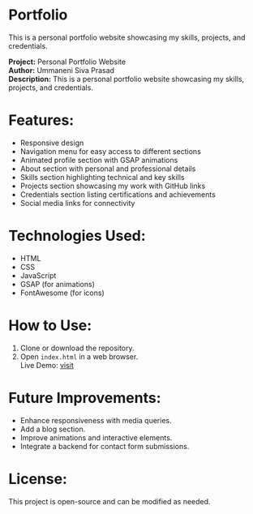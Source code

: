 # Portfolio
This is a personal portfolio website showcasing my skills, projects, and credentials.

**Project:** Personal Portfolio Website  
**Author:** Ummaneni Siva Prasad  
**Description:** This is a personal portfolio website showcasing my skills, projects, and credentials.  

# Features:  
- Responsive design  
- Navigation menu for easy access to different sections  
- Animated profile section with GSAP animations  
- About section with personal and professional details  
- Skills section highlighting technical and key skills  
- Projects section showcasing my work with GitHub links  
- Credentials section listing certifications and achievements  
- Social media links for connectivity  

# Technologies Used:  
- HTML  
- CSS  
- JavaScript  
- GSAP (for animations)  
- FontAwesome (for icons)  

# How to Use:  
1. Clone or download the repository.  
2. Open `index.html` in a web browser.  
Live Demo: <a href="https://siva-1916.github.io/Portfolio/">visit</a>
# Future Improvements:  
- Enhance responsiveness with media queries.  
- Add a blog section.  
- Improve animations and interactive elements.  
- Integrate a backend for contact form submissions.  

# License:  
This project is open-source and can be modified as needed.  

